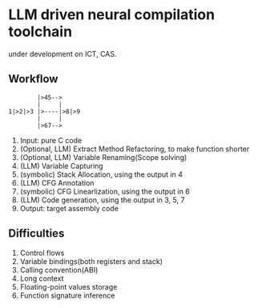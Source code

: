 # LLM driven neural compilation toolchain

under development on ICT, CAS.

## Workflow
            |>45-->
            |     |
    1|>2|>3 |>----|>8|>9
            |     |
            |>67-->

1. Input: pure C code
2. (Optional, LLM) Extract Method Refactoring, to make function shorter
3. (Optional, LLM) Variable Renaming(Scope solving)
4. (LLM) Variable Capturing
5. (symbolic) Stack Allocation, using the output in 4
6. (LLM) CFG Annotation
7. (symbolic) CFG Linearlization, using the output in 6
8. (LLM) Code generation, using the output in 3, 5, 7
9. Output: target assembly code

## Difficulties

1. Control flows
2. Variable bindings(both registers and stack)
3. Calling convention(ABI)
4. Long context
5. Floating-point values storage
6. Function signature inference
